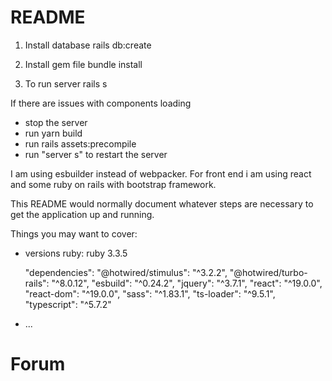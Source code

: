 # README

1. Install database
rails db:create 

2. Install gem file
bundle install

3. To run server rails s

If there are issues with components loading 
- stop the server
- run yarn build
- run rails assets:precompile
- run "server s" to restart the server

I am using esbuilder instead of webpacker. For front end i am using react and some ruby on rails with bootstrap framework. 

This README would normally document whatever steps are necessary to get the
application up and running.

Things you may want to cover:

* versions
ruby: ruby 3.3.5

  "dependencies": 
    "@hotwired/stimulus": "^3.2.2",
    "@hotwired/turbo-rails": "^8.0.12",
    "esbuild": "^0.24.2",
    "jquery": "^3.7.1",
    "react": "^19.0.0",
    "react-dom": "^19.0.0",
    "sass": "^1.83.1",
    "ts-loader": "^9.5.1",
    "typescript": "^5.7.2"

* ...
# Forum
